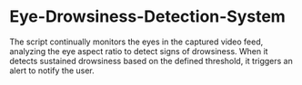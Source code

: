 # Eye-Drowsiness-Detection-System
 The script continually monitors the eyes in the captured video feed, analyzing the eye aspect ratio to detect signs of drowsiness. When it detects sustained drowsiness based on the defined threshold, it triggers an alert to notify the user.
